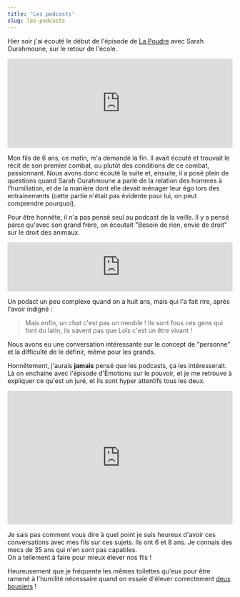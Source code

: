 ```yaml
---
title: 'Les podcasts'
slug: les-podcasts
---
```


Hier soir j'ai écouté le début de l'épisode de
[La Poudre](https://boris.schapira.dev/2019/08/lauren-bastide/) avec Sarah
Ourahmoune, sur le retour de l'école.

<div class="videoWrapper">
<iframe loading="lazy" src="https://art19.com/shows/la-poudre/episodes/46871438-36d3-42dd-8c53-9f06f0a60840/embed?theme=dark-custom" style="width: 100%; height: 200px; border: 0 none;" scrolling="no"></iframe>
</div>

Mon fils de 6 ans, ce matin, m'a demandé la fin. Il avait écouté et trouvait le
récit de son premier combat, ou plutôt des conditions de ce combat, passionnant.
Nous avons donc écouté la suite et, ensuite, il a posé plein de questions quand
Sarah Ourahmoune a parlé de la relation des hommes à l'humiliation, et de la
manière dont elle devait ménager leur égo lors des entrainements (cette partie
n'était pas évidente pour lui, on peut comprendre pourquoi).

Pour être honnête, il n'a pas pensé seul au podcast de la veille. Il y a pensé
parce qu'avec son grand frère, on écoutait "Besoin de rien, envie de droit" sur
le droit des animaux.

<div class="videoWrapper">
<iframe loading="lazy" src="https://embed.acast.com/besoin-de-rien-envie-de-droit/a-t-onledroitdemangersonchat-" frameBorder="0" width="100%" height="110px" allow="autoplay"></iframe>
</div>

Un podact un peu complexe quand on a huit ans, mais qui l'a fait rire, après
l'avoir indigné :

> Mais enfin, un chat c'est pas un meuble ! Ils sont fous ces gens qui font du
> latin, ils savent pas que Loïs c'est un être vivant !

Nous avons eu une conversation intéressante sur le concept de "personne" et la
difficulté de le définir, même pour les grands.

Honnêtement, j'aurais **jamais** pensé que les podcasts, ça les intéresserait.
Là on enchaine avec l'épisode d'Émotions sur le pouvoir, et je me retrouve à
expliquer ce qu'est un juré, et ils sont hyper attentifs tous les deux.

<div class="videoWrapper">
<iframe width="100%" height="300" scrolling="no" frameborder="no" allow="autoplay" src="https://w.soundcloud.com/player/?url=https%3A//api.soundcloud.com/tracks/577062075&color=%23ff5500&auto_play=false&hide_related=false&show_comments=true&show_user=true&show_reposts=false&show_teaser=true&visual=true"></iframe>
</div>

Je sais pas comment vous dire à quel point je suis heureux d'avoir ces
conversations avec mes fils sur ces sujets. Ils ont 6 et 8 ans. Je connais des
mecs de 35 ans qui n'en sont pas capables.  
On a tellement à faire pour mieux élever nos fils !

Heureusement que je fréquente les mêmes toilettes qu'eux pour être ramené à
l'humilité nécessaire quand on essaie d'élever correctement
[deux bousiers](/2019/05/petits-noms/) !
